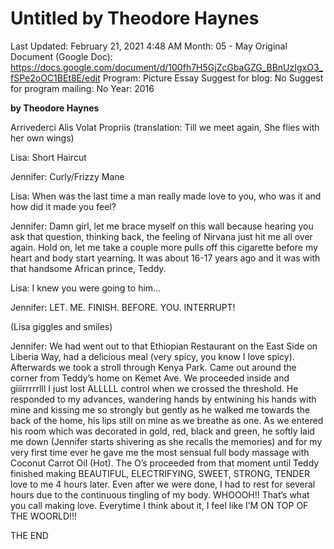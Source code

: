 # Untitled by Theodore Haynes

Last Updated: February 21, 2021 4:48 AM
Month: 05 - May
Original Document (Google Doc): https://docs.google.com/document/d/100fh7H5GjZcGbaGZG_BBnUzIgxO3_fSPe2oOC1BEt8E/edit
Program: Picture Essay
Suggest for blog: No
Suggest for program mailing: No
Year: 2016

**by Theodore Haynes**

Arrivederci Alis Volat Propriis (translation: Till we meet again, She flies with her own wings)

Lisa: Short Haircut

Jennifer: Curly/Frizzy Mane

Lisa: When was the last time a man really made love to you, who was it and how did it made you feel?

Jennifer: Damn girl, let me brace myself on this wall because hearing you ask that question, thinking back, the feeling of Nirvana just hit me all over again. Hold on, let me take a couple more pulls off this cigarette before my heart and body start yearning. It was about 16-17 years ago and it was with that handsome African prince, Teddy.

Lisa: I knew you were going to him…

Jennifer: LET. ME. FINISH. BEFORE. YOU. INTERRUPT!

(Lisa giggles and smiles)

Jennifer: We had went out to that Ethiopian Restaurant on the East Side on Liberia Way, had a delicious meal (very spicy, you know I love spicy). Afterwards we took a stroll through Kenya Park. Came out around the corner from Teddy’s home on Kemet Ave. We proceeded inside and giiirrrrrlll I just lost ALLLLL control when we crossed the threshold. He responded to my advances, wandering hands by entwining his hands with mine and kissing me so strongly but gently as he walked me towards the back of the home, his lips still on mine as we breathe as one. As we entered his room which was decorated in gold, red, black and green, he softly laid me down (Jennifer starts shivering as she recalls the memories) and for my very first time ever he gave me the most sensual full body massage with Coconut Carrot Oil (Hot). The O’s proceeded from that moment until Teddy finished making BEAUTIFUL, ELECTRIFYING, SWEET, STRONG, TENDER love to me 4 hours later. Even after we were done, I had to rest for several hours due to the continuous tingling of my body. WHOOOH!! That’s what you call making love. Everytime I think about it, I feel like I’M ON TOP OF THE WOORLD!!!

THE END